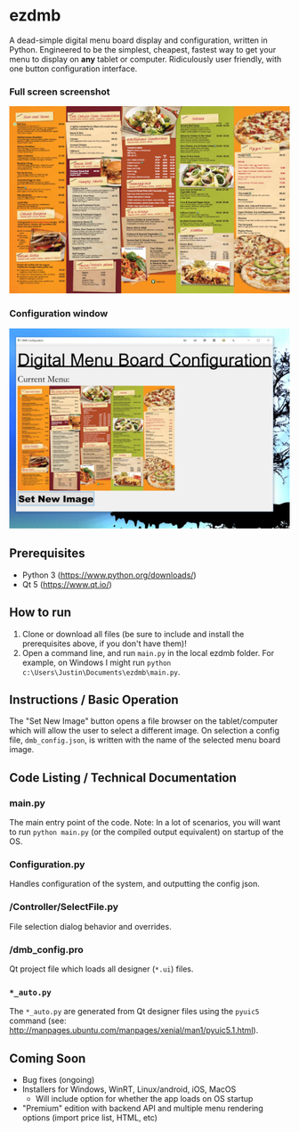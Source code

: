 # ezdmb
A dead-simple digital menu board display and configuration, written in Python.  Engineered to be the simplest, cheapest, fastest way to get your menu to display on **any** tablet or computer.  Ridiculously user friendly, with one button configuration interface.
### Full screen screenshot
![Full Screen Menu Image](/Images/354580462_orig.jpg)
### Configuration window
![Configuration Window](/Images/ezdmb1.PNG)

## Prerequisites
- Python 3 (https://www.python.org/downloads/)
- Qt 5 (https://www.qt.io/)

## How to run
1. Clone or download all files (be sure to include and install the prerequisites above, if you don't have them)!
2. Open a command line, and run `main.py` in the local ezdmb folder.  For example, on Windows I might run `python c:\Users\Justin\Documents\ezdmb\main.py`.

## Instructions / Basic Operation
The "Set New Image" button opens a file browser on the tablet/computer which will allow the user to select a different image.  On selection a config file, `dmb_config.json`, is written with the name of the selected menu board image.

## Code Listing / Technical Documentation

### main.py
The main entry point of the code.  Note:  In a lot of scenarios, you will want to run `python main.py` (or the compiled output equivalent) on startup of the OS.

### Configuration.py
Handles configuration of the system, and outputting the config json.

### /Controller/SelectFile.py
File selection dialog behavior and overrides.

### /dmb_config.pro
Qt project file which loads all designer (`*.ui`) files.

### `*_auto.py`
The `*_auto.py` are generated from Qt designer files using the `pyuic5` command (see: http://manpages.ubuntu.com/manpages/xenial/man1/pyuic5.1.html). 

## Coming Soon
- Bug fixes (ongoing)
- Installers for Windows, WinRT, Linux/android, iOS, MacOS
  - Will include option for whether the app loads on OS startup
- "Premium" edition with backend API and multiple menu rendering options (import price list, HTML, etc)